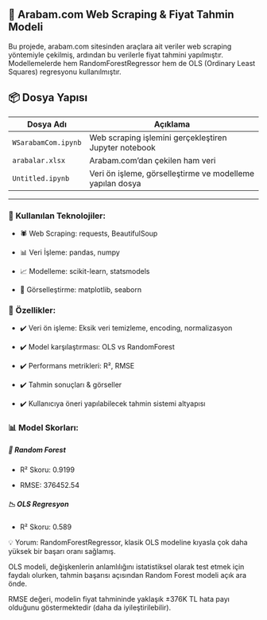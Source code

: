 ## 🚗 Arabam.com Web Scraping & Fiyat Tahmin Modeli
Bu projede, arabam.com sitesinden araçlara ait veriler web scraping yöntemiyle çekilmiş, ardından bu verilerle fiyat tahmini yapılmıştır. Modellemelerde hem RandomForestRegressor hem de OLS (Ordinary Least Squares) regresyonu kullanılmıştır.

## 📦 Dosya Yapısı

| Dosya Adı         | Açıklama |
|------------------|----------|
| `WSarabamCom.ipynb` | Web scraping işlemini gerçekleştiren Jupyter notebook |
| `arabalar.xlsx`     | Arabam.com’dan çekilen ham veri |
| `Untitled.ipynb`    | Veri ön işleme, görselleştirme ve modelleme yapılan dosya |
---

### 🔧 Kullanılan Teknolojiler:
* 🕷️ Web Scraping: requests, BeautifulSoup

* 📊 Veri İşleme: pandas, numpy

* 📈 Modelleme: scikit-learn, statsmodels

* 🎨 Görselleştirme: matplotlib, seaborn

### 🔎 Özellikler:
* ✔️ Veri ön işleme: Eksik veri temizleme, encoding, normalizasyon

* ✔️ Model karşılaştırması: OLS vs RandomForest

* ✔️ Performans metrikleri: R², RMSE

* ✔️ Tahmin sonuçları & görseller

* ✔️ Kullanıcıya öneri yapılabilecek tahmin sistemi altyapısı

### 📊 Model Skorları:
##### 🎯 Random Forest
* R² Skoru: 0.9199

* RMSE: 376452.54

##### 📉 OLS Regresyon
* R² Skoru: 0.589

💡 Yorum:
RandomForestRegressor, klasik OLS modeline kıyasla çok daha yüksek bir başarı oranı sağlamış.

OLS modeli, değişkenlerin anlamlılığını istatistiksel olarak test etmek için faydalı olurken, tahmin başarısı açısından Random Forest modeli açık ara önde.

RMSE değeri, modelin fiyat tahmininde yaklaşık ±376K TL hata payı olduğunu göstermektedir (daha da iyileştirilebilir).
